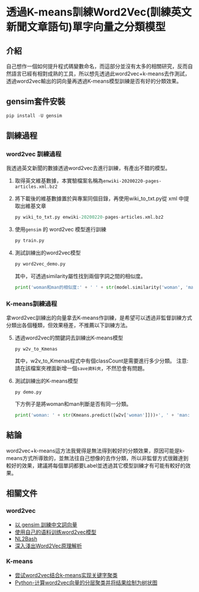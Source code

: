 # 透過K-means訓練Word2Vec(訓練英文新聞文章語句)單字向量之分類模型

## 介紹
自己想作一個如何提升程式碼變數命名，而這部分並沒有太多的相關研究，反而自然語言已經有相對成熟的工具，所以想先透過此word2vec+k-means去作測試，透過word2vec輸出的詞向量再透過K-means模型訓練是否有好的分類效果。

## gensim套件安裝

~~~python
pip install -U gensim
~~~

## 訓練過程

### word2vec 訓練過程
我透過英文新聞的數據透過word2vec去進行訓練，有產出不錯的模型。
1. 取得英文維基數據，本實驗檔案名稱為`enwiki-20200220-pages-articles.xml.bz2`
2. 將下載後的維基數據置於與專案同個目錄，再使用wiki_to_txt.py從 xml 中提取出維基文章
    ~~~python
    py wiki_to_txt.py enwiki-20200220-pages-articles.xml.bz2
    ~~~

3. 使用`gensim` 的 word2vec 模型進行訓練
    ~~~python
    py train.py
    ~~~

4. 測試訓練出的word2vec模型
    ~~~python
    py word2vec_demo.py
    ~~~

    其中，可透過similarity屬性找到兩個字詞之間的相似度。
    ~~~python
    print('woman和man的相似度:' + ' ' + str(model.similarity('woman', 'man')))
    ~~~
### K-means訓練過程
拿word2vec訓練出的向量拿去K-means作訓練，是希望可以透過非監督訓練方式分類出各個種類，但效果極差，不推薦以下訓練方法。

5. 透過word2vec的關鍵詞去訓練出K-means模型

    ~~~
    py w2v_to_Kmenas
    ~~~
    其中，w2v_to_Kmenas程式中有個classCount是需要進行多少分類。
    注意: 請在該檔案夾裡面新增一個`save資料夾`，不然恐會有問題。
6. 測試訓練出的K-means模型
    ~~~
    py demo.py
    ~~~
    下方例子是將woman和man判斷是否有同一分類。
    ~~~Python
    print('woman: ' + str(Kmeans.predict([w2v['woman']]))+', ' + 'man: ' + str(Kmeans.predict([w2v['man']])))
    ~~~

## 結論
word2vec+k-means這方法我覺得是無法得到較好的分類效果，原因可能是k-means方式所導致的，並無法往自己想像的去作分類，所以非監督方式很難達到較好的效果，建議將每個單詞都要Label並透過其它模型訓練才有可能有較好的效果。

## 相關文件
### word2vec
* [以 gensim 訓練中文詞向量](http://zake7749.github.io/2016/08/28/word2vec-with-gensim/)
* [使用自己的语料训练word2vec模型](https://www.jianshu.com/p/0425bfe619c3)
* [NL2Bash](https://github.com/TellinaTool/nl2bash?fbclid=IwAR2DKk4-qRGEJKUOkcnbK1L8fWeLIKJBTiedyV-aQl7fh7q7OAbCwOKw734)
* [深入淺出Word2Vec原理解析](https://www.jishuwen.com/d/pVET/zh-tw)

### K-means
* [尝试word2vec结合k-means实现关键字聚类](https://www.cnblogs.com/birdmmxx/p/12532751.html)
* [Python-计算word2vec向量的分层聚类并将结果绘制为树状图](https://www.coder.work/article/385557)



